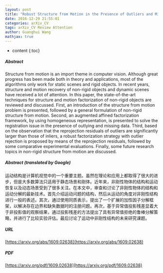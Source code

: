 ```yaml
---
layout: post
title: "Robust Structure from Motion in the Presence of Outliers and Missing Data"
date: 2016-12-29 21:55:01
categories: arXiv_CV
tags: arXiv_CV Review Attention
author: Guanghui Wang
mathjax: true
---
```


* content
{:toc}

##### Abstract
Structure from motion is an import theme in computer vision. Although great progress has been made both in theory and applications, most of the algorithms only work for static scenes and rigid objects. In recent years, structure and motion recovery of non-rigid objects and dynamic scenes have received a lot of attention. In this paper, the state-of-the-art techniques for structure and motion factorization of non-rigid objects are reviewed and discussed. First, an introduction of the structure from motion problem is presented, followed by a general formulation of non-rigid structure from motion. Second, an augmented affined factorization framework, by using homogeneous representation, is presented to solve the registration issue in the presence of outlying and missing data. Third, based on the observation that the reprojection residuals of outliers are significantly larger than those of inliers, a robust factorization strategy with outlier rejection is proposed by means of the reprojection residuals, followed by some comparative experimental evaluations. Finally, some future research topics in non-rigid structure from motion are discussed.

##### Abstract (translated by Google)
运动结构是计算机视觉中的一个重要主题。虽然在理论和应用上都取得了很大的进步，但是大多数算法只适用于静态场景和刚体。近年来，非刚性物体的结构和运动恢复以及动态场景受到了很多关注。在本文中，审查和讨论了非刚性物体的结构和运动分解的最新技术。首先介绍运动问题的结构，然后从运动的角度对非刚性结构进行一般的表述。其次，通过使用同质表示，提出了一个扩展的加性因子分解框架，以解决存在边界和缺失数据时的注册问题。再次，基于异常值投影残差显着大于非投影值的观察结果，通过投影残差的方法提出了具有异常值拒绝的鲁棒分解策略，并进行了比较实验评估。最后讨论了运动中非刚性结构的未来研究课题。

##### URL
[https://arxiv.org/abs/1609.02638](https://arxiv.org/abs/1609.02638)

##### PDF
[https://arxiv.org/pdf/1609.02638](https://arxiv.org/pdf/1609.02638)

